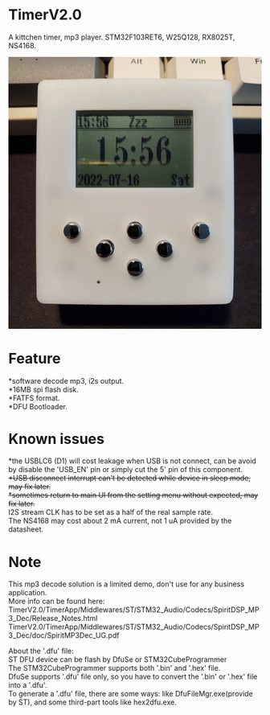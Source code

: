 # TimerV2.0
A kittchen timer, mp3 player. STM32F103RET6, W25Q128, RX8025T, NS4168.  

![image](./Doc/004.jpg)


# Feature
*software decode mp3, i2s output.  
*16MB spi flash disk.  
*FATFS format.  
*DFU Bootloader.  


# Known issues  
*the USBLC6 (D1) will cost leakage when USB is not connect, can be avoid by disable the 'USB_EN' pin or simply cut the 5' pin of this component.  
~~*USB disconnect interrupt can't be detected while device in sleep mode, may fix later.~~  
~~*sometimes return to main UI from the setting menu without expected, may fix later.~~  
I2S stream CLK has to be set as a half of the real sample rate.  
The NS4168 may cost about 2 mA current, not 1 uA provided by the datasheet.  


# Note  
This mp3 decode solution is a limited demo, don't use for any business application.  
More info can be found here:  
TimerV2.0/TimerApp/Middlewares/ST/STM32_Audio/Codecs/SpiritDSP_MP3_Dec/Release_Notes.html  
TimerV2.0/TimerApp/Middlewares/ST/STM32_Audio/Codecs/SpiritDSP_MP3_Dec/doc/SpiritMP3Dec_UG.pdf  

About the '.dfu' file:  
ST DFU device can be flash by DfuSe or STM32CubeProgrammer  
The STM32CubeProgrammer supports both '.bin' and '.hex' file.  
DfuSe supports '.dfu' file only, so you have to convert the '.bin' or '.hex' file into a '.dfu'.  
To generate a '.dfu' file, there are some ways: like DfuFileMgr.exe(provide by ST), and some third-part tools like hex2dfu.exe.  
